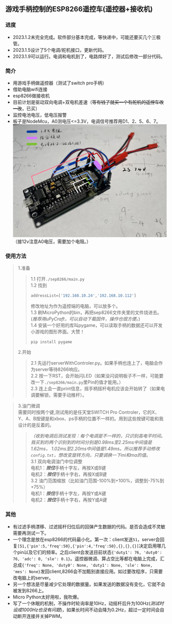 ## 游戏手柄控制的ESP8266遥控车(遥控器+接收机)

### 进度
+ 2023.1.2未完全完成。软件部分基本完成，等快递中，可能还要买几个三极管。
+ 2023.1.5设计了5个电调/舵机接口，更新代码。
+ 2023.1.9可以运行。电调和电机到了，电路焊好了，测试后修改一部分代码。

### 简介
+ 用游戏手柄做遥控器（测试了switch pro手柄）
+ 借助电脑wifi连接
+ esp8266做接收机
+ 目前计划是驱动双向电调+双电机差速（~~等有钱了就买一个有舵机的遥控车改一改~~，已买）
+ 监控电池电压，低电压报警
+ 板子是NodeMcu，A0测电压<=3.3V，电调信号推荐用D1、2、5、6、7。
![参考](晒晒成品.png)
（接12v注意A0电压，需要加个电阻。）
### 使用方法
>1.准备
>>1.1 打开```./sep8266/main.py```  
>>1.2 找到
>>```python
>>addressList=['192.168.10.24','192.168.10.112']
>>```  
>>修改地址为作为遥控端的电脑，可以放多个。  
>>1.3 刷MicroPython的bin，再把sep8266文件夹里的文件烧进去。(*推荐用uPyCraft，可以自动下载固件，操作也很方便。*)  
>>1.4 安装一个好用的库叫pygame，可以读取手柄的数据还可以开发小游戏的图形界面。大赞！
>>```
>>pip install pygame
>>```
>2.开始
>>2.1 先运行serverWithControler.py。如果手柄也连上了，电脑会作为server等待8266响应。  
>>2.2 按一下RST，会开始闪LED（如果没闪说明板子不一样，可能要改一下```./sep8266/main.py```里Pin的值才能用。）  
>>2.3 连上会一直print信息，摇手柄摇杆电机应该会开始转了（如果电调要解锁，需要手动推杆）。

>3.油门微调  
>需要同时按两个键,测试用的是任天堂SWITCH Pro Controler，它的X、Y、A、B按键是和xbox、ps手柄的位置不一样的。用到这些按键可能和我设计的是反着的。
>>*（收到电调后测试发现：每个电调是不一样的，只识别高电平时间。我买到的两个识别到的时间分别是0.98ms至2.25ms中间值是1.62ms， 1.02ms至2.20ms中间值是1.49ms。所以推荐手动修改```config.txt```，想改变旋转方向，只要调换一下mi和ma的值。*  
>>3.1 双向电调油门中位调整  
>>电机1：***按住***手柄十字左，再按X或B键  
>>电机2：***按住***手柄十字右，再按X或B键  
>>3.2 油门范围缩放（比如油门范围-100%到+100%，调整到-75%到+75%）   
>>电机1：***按住***手柄十字左，再按Y或A键  
>>电机2：***按住***手柄十字右，再按Y或A键 

### 其他
+ 有过滤手柄漂移、过滤摇杆归位后的回弹产生数据的代码。是否会造成不灵敏需要再测试一下。
+ 一个理念是放在esp8266的代码最小化。第一次：client发送```51```，server会回复```[51,{'pin':5,'freq':50},{'pin':4,'freq':50},{},{},{}]```决定启用哪几个pin以及它们的频率。之后client会发送目前状态```{'duty1': 76, 'duty0': 76, 'adc': 0, 'sle': 0.1}```。遥控器微调、算占空比等都在电脑上完成，汇总成```{'freq': None, 'duty0': None, 'duty1': None, 'sle': None, 'mes': None}```发回client,8266会不加甄别直接应用。如过要改程序，只需要改电脑上的server。
+ 另一个想法是尽量减少它处理的数据量。如果发送的数据没有变化，它就不会被发到8266上。
+ Micro Python太好用啦，我吹爆。
+ 写了一个休眠的机制，不操作时轮询率是10Hz，动摇杆后升为100Hz(*测试时设成1000Hz也没有问题*)，如果长时间不动会降为0.2Hz，超过一定时间会自动断开连接并关掉PWM。
